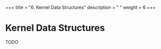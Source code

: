 +++
title = "6. Kernel Data Structures"
description = " "
weight = 6
+++

# Kernel Data Structures

TODO
